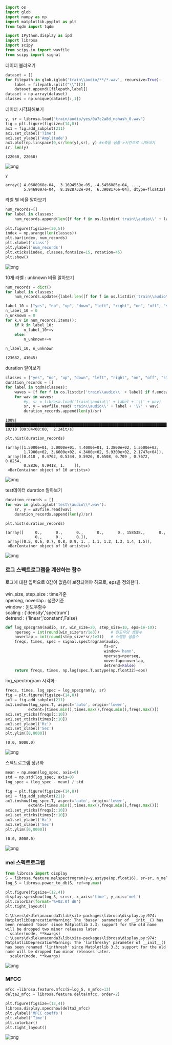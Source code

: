 ```python
import os
import glob
import numpy as np
import matplotlib.pyplot as plt
from tqdm import tqdm

import IPython.display as ipd
import librosa
import scipy
from scipy.io import wavfile
from scipy import signal
```

데이터 불러오기


```python
dataset = []
for filepath in glob.iglob('train\\audio/**/*.wav', recursive=True):
    label = filepath.split("\\")[2]
    dataset.append([filepath,label])
dataset = np.array(dataset)
classes = np.unique(dataset[:,1])
```

데이터 시각화해보기


```python
y, sr = librosa.load("train/audio/yes/0a7c2a8d_nohash_0.wav")
fig = plt.figure(figsize=(14,8))
ax1 = fig.add_subplot(211)
ax1.set_xlabel('Time')
ax1.set_ylabel('Amplitude')
ax1.plot(np.linspace(0,sr/len(y),sr), y) #x축을 샘플->시간으로 나타내기
sr, len(y)
```




    (22050, 22050)




    
![png](output_4_1.png)
    



```python
y
```




    array([ 4.0688968e-04,  3.1694559e-05, -4.5456085e-04, ...,
            5.9469097e-04,  8.1928732e-04,  6.3908176e-04], dtype=float32)



라벨 별 비율 알아보기


```python
num_records=[]
for label in classes:
    num_records.append(len([f for f in os.listdir('train\\audio\\' + label) if f.endswith('.wav')]))
    
plt.figure(figsize=(30,5))
index = np.arange(len(classes))
plt.bar(index, num_records)
plt.xlabel('class')
plt.ylabel('num_records')
plt.xticks(index, classes,fontsize=15, rotation=45)
plt.show()
```


    
![png](output_7_0.png)
    


10개 라벨 : unknown 비율 알아보기


```python
num_records = dict()
for label in classes:
    num_records.update({label:len([f for f in os.listdir('train\\audio\\' + label) if f.endswith('.wav')])})

label_10 = ["yes", "no", "up", "down", "left", "right", "on", "off", "stop", "go"]
n_label_10 = 0
n_unknown = 0
for k,v in num_records.items():
    if k in label_10:
        n_label_10+=v
    else:
        n_unknown+=v

n_label_10, n_unknown
```




    (23682, 41045)



duration 알아보기


```python
classes = ["yes", "no", "up", "down", "left", "right", "on", "off", "stop", "go"]
duration_records = []
for label in tqdm(classes):
    waves = [f for f in os.listdir('train\\audio\\' + label) if f.endswith('.wav')]
    for wav in waves:
        #y, sr = librosa.load('train\\audio\\' + label + '\\' + wav)
        sr, y = wavfile.read('train\\audio\\' + label + '\\' + wav)
        duration_records.append(len(y)/sr)
```

    100%|██████████████████████████████████████████████████████████████████████████████████| 10/10 [00:04<00:00,  2.24it/s]
    


```python
plt.hist(duration_records)
```




    (array([1.5000e+01, 3.0000e+01, 4.4000e+01, 1.3800e+02, 1.3600e+02,
            1.7900e+02, 3.6600e+02, 4.3400e+02, 5.9300e+02, 2.1747e+04]),
     array([0.418 , 0.4762, 0.5344, 0.5926, 0.6508, 0.709 , 0.7672, 0.8254,
            0.8836, 0.9418, 1.    ]),
     <BarContainer object of 10 artists>)




    
![png](output_12_1.png)
    


test데이터 duration 알아보기


```python
duration_records = []
for wav in glob.iglob('test\\audio\\*.wav'):
    sr, y = wavfile.read(wav)
    duration_records.append(len(y)/sr)
```


```python
plt.hist(duration_records)
```




    (array([     0.,      0.,      0.,      0.,      0., 158538.,      0.,
                 0.,      0.,      0.]),
     array([0.5, 0.6, 0.7, 0.8, 0.9, 1. , 1.1, 1.2, 1.3, 1.4, 1.5]),
     <BarContainer object of 10 artists>)




    
![png](output_15_1.png)
    


### 로그 스펙트로그램을 계산하는 함수
로그에 대한 입력으로 0값이 없음이 보장되어야 하므로, eps을 정의한다. <br><br>
win_size, step_size : time기준<br>
nperseg, noverlap : 샘플기준<br>
window : 윈도우함수<br>
scaling : {'density','spectrum'}<br>
detrend : {'linear','constant',False}


```python
def log_specgram(audio, sr, win_size=20, step_size=10, eps=1e-10):
    nperseg = int(round(win_size*sr/1e3))     # 윈도우당 샘플수
    noverlap = int(round(step_size*sr/1e3))   # 스텝당 샘플수
    freqs, times, spec = signal.spectrogram(audio,
                                           fs=sr,
                                           window='hann',
                                           nperseg=nperseg,
                                           noverlap=noverlap,
                                           detrend=False)
    return freqs, times, np.log(spec.T.astype(np.float32)+eps)
```

log_spectrogram 시각화


```python
freqs, times, log_spec = log_specgram(y, sr)
fig = plt.figure(figsize=(14,8))
ax1 = fig.add_subplot(211)
ax1.imshow(log_spec.T, aspect='auto', origin='lower',
          extent=[times.min(),times.max(),freqs.min(),freqs.max()])
ax1.set_yticks(freqs[::10])
ax1.set_xticks(times[::10])
ax1.set_ylabel('Hz')
ax1.set_xlabel('Sec')
plt.ylim([0,8000])
```




    (0.0, 8000.0)




    
![png](output_19_1.png)
    


스펙트로그램 정규화


```python
mean = np.mean(log_spec, axis=0)
std = np.std(log_spec, axis=0)
log_spec = (log_spec - mean) / std
```


```python
fig = plt.figure(figsize=(14,8))
ax1 = fig.add_subplot(211)
ax1.imshow(log_spec.T, aspect='auto', origin='lower',
          extent=[times.min(),times.max(),freqs.min(),freqs.max()])
ax1.set_yticks(freqs[::10])
ax1.set_xticks(times[::10])
ax1.set_ylabel('Hz')
ax1.set_xlabel('Sec')
plt.ylim([0,8000])
```




    (0.0, 8000.0)




    
![png](output_22_1.png)
    


### mel 스펙트로그램


```python
from librosa import display
S = librosa.feature.melspectrogram(y=y.astype(np.float16), sr=sr, n_mels=128)
log_S = librosa.power_to_db(S, ref=np.max)

plt.figure(figsize=(12,4))
display.specshow(log_S, sr=sr, x_axis='time', y_axis='mel')
plt.colorbar(format='%+02.0f dB')
plt.tight_layout()
```

    C:\Users\dkdle\anaconda3\lib\site-packages\librosa\display.py:974: MatplotlibDeprecationWarning: The 'basey' parameter of __init__() has been renamed 'base' since Matplotlib 3.3; support for the old name will be dropped two minor releases later.
      scaler(mode, **kwargs)
    C:\Users\dkdle\anaconda3\lib\site-packages\librosa\display.py:974: MatplotlibDeprecationWarning: The 'linthreshy' parameter of __init__() has been renamed 'linthresh' since Matplotlib 3.3; support for the old name will be dropped two minor releases later.
      scaler(mode, **kwargs)
    


    
![png](output_24_1.png)
    


### MFCC


```python
mfcc =librosa.feature.mfcc(S=log_S, n_mfcc=13)
delta2_mfcc = librosa.feature.delta(mfcc, order=2)

plt.figure(figsize=(12,4))
librosa.display.specshow(delta2_mfcc)
plt.ylabel('MFCC coeffs')
plt.xlabel('Time')
plt.colorbar()
plt.tight_layout()
```


    
![png](output_26_0.png)
    



```python

```


```python

```


```python

```
